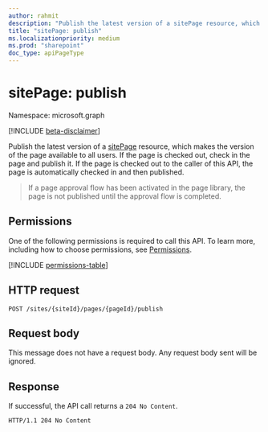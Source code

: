 ```yaml
---
author: rahmit
description: "Publish the latest version of a sitePage resource, which makes the version of the page available to all users."
title: "sitePage: publish"
ms.localizationpriority: medium
ms.prod: "sharepoint"
doc_type: apiPageType
---
```

# sitePage: publish

Namespace: microsoft.graph

[!INCLUDE [beta-disclaimer](../../includes/beta-disclaimer.md)]

Publish the latest version of a [sitePage][] resource, which makes the version of the page available to all users. If the page is checked out, check in the page and publish it. If the page is checked out to the caller of this API, the page is automatically checked in and then published.

> If a page approval flow has been activated in the page library, the page is not published until the approval flow is completed.

[sitePage]: ../resources/sitepage.md

## Permissions

One of the following permissions is required to call this API. To learn more, including how to choose permissions, see [Permissions](/graph/permissions-reference).

<!-- { "blockType": "permissions", "name": "sitepage_publish" } -->
[!INCLUDE [permissions-table](../includes/permissions/sitepage-publish-permissions.md)]

## HTTP request

<!-- { "blockType": "ignored" } -->

```http
POST /sites/{siteId}/pages/{pageId}/publish
```

## Request body

This message does not have a request body. Any request body sent will be ignored.

## Response

If successful, the API call returns a `204 No Content`.

<!-- { "blockType": "response" } -->

```http
HTTP/1.1 204 No Content
```


<!--
{
  "type": "#page.annotation",
  "description": "Publish a page.",
  "keywords": "publish page",
  "section": "documentation",
  "tocPath": "Pages/Publish",
  "suppressions": []
}
-->


